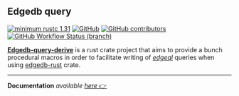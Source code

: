 ## Edgedb query
[![minimum rustc 1.31](https://img.shields.io/badge/rustc-1.59+-red.svg)](https://rust-lang.github.io/rfcs/2495-min-rust-version.html)
[![GitHub](https://img.shields.io/github/license/imagineDevit/edgedb?style=flat)](https://github.com/imagineDevit/edgedb/blob/main/License)
[![GitHub contributors](https://badgen.net/github/contributors/imagineDevit/edgedb)](https://github.com/imagineDevit/edgedb/graphs/contributors)
[![GitHub Workflow Status (branch)](https://img.shields.io/github/workflow/status/imagineDevit/edgedb/github%20pages/main?style=flat)](https://github.com/imagineDevit/edgedb/runs/7468742405?check_suite_focus=true)


[**Edgedb-query-derive**](https://github.com/imagineDevit/edgedb) is a rust crate project that aims to provide a bunch procedural macros in order to facilitate writing of [_edgeql_](https://www.edgedb.com/tutorial) queries when
using [edgedb-rust](https://github.com/edgedb/edgedb-rust) crate.

___

**Documentation** _available_ [_here_ 👉 ](https://imaginedevit.github.io/edgedb/)
